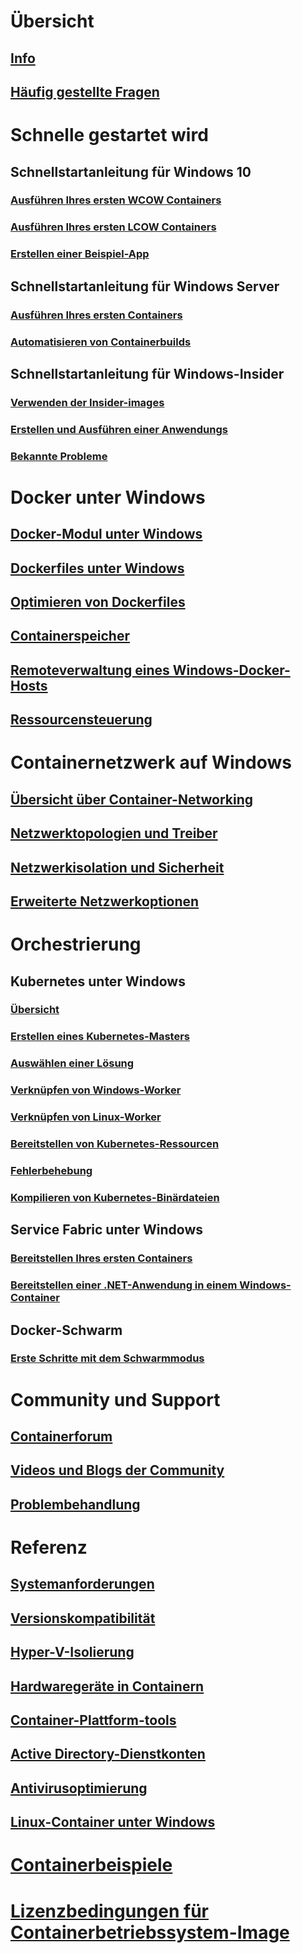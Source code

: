 # Übersicht
## [Info](about/index.md)
## [Häufig gestellte Fragen](about/faq.md)

# Schnelle gestartet wird
## Schnellstartanleitung für Windows 10
### [Ausführen Ihres ersten WCOW Containers](quick-start/quick-start-windows-10.md)
### [Ausführen Ihres ersten LCOW Containers](quick-start/quick-start-windows-10-linux.md)
### [Erstellen einer Beispiel-App](quick-start/building-sample-app.md)
## Schnellstartanleitung für Windows Server
### [Ausführen Ihres ersten Containers](quick-start/quick-start-windows-server.md)
### [Automatisieren von Containerbuilds](quick-start/quick-start-images.md)
## Schnellstartanleitung für Windows-Insider
### [Verwenden der Insider-images](quick-start/Using-Insider-Container-Images.md)
### [Erstellen und Ausführen einer Anwendungs](quick-start/Nano-RS3-.NET-Core-and-PS.md)
### [Bekannte Probleme](quick-start/Insider-Known-Issues.md)

# Docker unter Windows
## [Docker-Modul unter Windows](manage-docker/configure-docker-daemon.md)
## [Dockerfiles unter Windows](manage-docker/manage-windows-dockerfile.md)
## [Optimieren von Dockerfiles](manage-docker/optimize-windows-dockerfile.md)
## [Containerspeicher](manage-containers/container-storage.md)
## [Remoteverwaltung eines Windows-Docker-Hosts](management/manage_remotehost.md)
## [Ressourcensteuerung](manage-containers/resource-controls.md)

# Containernetzwerk auf Windows
## [Übersicht über Container-Networking](container-networking/architecture.md)
## [Netzwerktopologien und Treiber](container-networking/network-drivers-topologies.md)
## [Netzwerkisolation und Sicherheit](container-networking/network-isolation-security.md)
## [Erweiterte Netzwerkoptionen](container-networking/advanced.md)

# Orchestrierung
## Kubernetes unter Windows 
### [Übersicht](kubernetes/getting-started-kubernetes-windows.md)
### [Erstellen eines Kubernetes-Masters](kubernetes/creating-a-linux-master.md)
### [Auswählen einer Lösung](kubernetes/network-topologies.md)
### [Verknüpfen von Windows-Worker](kubernetes/joining-windows-workers.md)
### [Verknüpfen von Linux-Worker](kubernetes/joining-linux-workers.md)
### [Bereitstellen von Kubernetes-Ressourcen](kubernetes/deploying-resources.md)
### [Fehlerbehebung](kubernetes/common-problems.md)
### [Kompilieren von Kubernetes-Binärdateien](kubernetes/compiling-kubernetes-binaries.md)
## Service Fabric unter Windows
### [Bereitstellen Ihres ersten Containers](/azure/service-fabric/service-fabric-quickstart-containers)
### [Bereitstellen einer .NET-Anwendung in einem Windows-Container](/azure/service-fabric/service-fabric-host-app-in-a-container) 
## Docker-Schwarm
### [Erste Schritte mit dem Schwarmmodus](manage-containers/swarm-mode.md)

# Community und Support
## [Containerforum](https://social.msdn.microsoft.com/Forums/en-US/home?forum=windowscontainers)
## [Videos und Blogs der Community](communitylinks.md)
## [Problembehandlung](troubleshooting.md)

# Referenz
## [Systemanforderungen](deploy-containers/system-requirements.md)
## [Versionskompatibilität](deploy-containers/version-compatibility.md)
## [Hyper-V-Isolierung](manage-containers/hyperv-container.md)
## [Hardwaregeräte in Containern](deploy-containers/hardware-devices-in-containers.md)
## [Container-Plattform-tools](deploy-containers/containerd.md)
## [Active Directory-Dienstkonten](manage-containers/manage-serviceaccounts.md)
## [Antivirusoptimierung](https://msdn.microsoft.com/en-us/windows/hardware/drivers/ifs/anti-virus-optimization-for-windows-containers)
## [Linux-Container unter Windows](deploy-containers/linux-containers.md)

# [Containerbeispiele](samples.md)

# [Lizenzbedingungen für Containerbetriebssystem-Image](Images_EULA.md)
